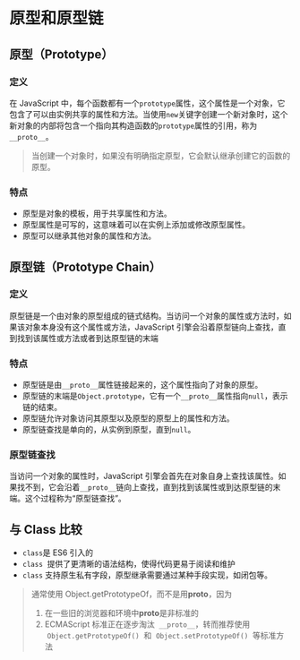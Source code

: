 # 原型和原型链

## 原型（Prototype）

### 定义

在 JavaScript 中，每个函数都有一个`prototype`属性，这个属性是一个对象，它包含了可以由实例共享的属性和方法。当使用`new`关键字创建一个新对象时，这个新对象的内部将包含一个指向其构造函数的`prototype`属性的引用，称为`__proto__`。

> 当创建一个对象时，如果没有明确指定原型，它会默认继承创建它的函数的原型。

### 特点

-   原型是对象的模板，用于共享属性和方法。
-   原型属性是可写的，这意味着可以在实例上添加或修改原型属性。
-   原型可以继承其他对象的属性和方法。

## 原型链（Prototype Chain）

### 定义

原型链是一个由对象的原型组成的链式结构。当访问一个对象的属性或方法时，如果该对象本身没有这个属性或方法，JavaScript 引擎会沿着原型链向上查找，直到找到该属性或方法或者到达原型链的末端

### 特点

-   原型链是由`__proto__`属性链接起来的，这个属性指向了对象的原型。
-   原型链的末端是`Object.prototype`，它有一个`__proto__`属性指向`null`，表示链的结束。
-   原型链允许对象访问其原型以及原型的原型上的属性和方法。
-   原型链查找是单向的，从实例到原型，直到`null`。

### 原型链查找

当访问一个对象的属性时，JavaScript 引擎会首先在对象自身上查找该属性。如果找不到，它会沿着`__proto__`链向上查找，直到找到该属性或到达原型链的末端。这个过程称为“原型链查找”。

## 与 Class 比较

-   `class`是 ES6 引入的
-   `class`  提供了更清晰的语法结构，使得代码更易于阅读和维护
-   `class` 支持原生私有字段，原型继承需要通过某种手段实现，如闭包等。

> 通常使用 Object.getPrototypeOf，而不是用**proto**，因为
>
> 1.  在一些旧的浏览器和环境中**proto**是非标准的
> 2.  ECMAScript 标准正在逐步淘汰  `__proto__`，转而推荐使用  `Object.getPrototypeOf()`  和  `Object.setPrototypeOf()`  等标准方法
